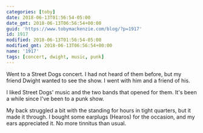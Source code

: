 ```yaml
---
categories: [toby]
date: 2018-06-13T01:56:54-05:00
date_gmt: 2018-06-13T06:56:54+00:00
guid: 'https://www.tobymackenzie.com/blog/?p=1917'
id: 1917
modified: 2018-06-13T01:56:54-05:00
modified_gmt: 2018-06-13T06:56:54+00:00
name: '1917'
tags: [concert, dwight, music, punk]
---
```


Went to a Street Dogs concert.<!--more-->  I had not heard of them before, but my friend Dwight wanted to see the show.  I went with him and a friend of his.

I liked Street Dogs' music and the two bands that opened for them.  It's been a while since I've been to a punk show.

My back struggled a bit with the standing for hours in tight quarters, but it made it through.  I bought some earplugs (Hearos) for the occasion, and my ears appreciated it.  No more tinnitus than usual.
